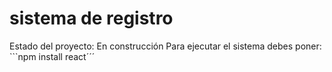 <h1> sistema de registro </h1>
Estado del proyecto: En construcción
Para ejecutar el sistema debes poner:
```npm install react´´´
